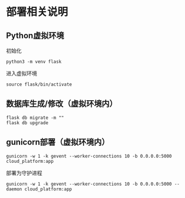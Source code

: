 # 部署相关说明

## Python虚拟环境

初始化

```shell
python3 -m venv flask
```

进入虚拟环境

```shell
source flask/bin/activate
```

## 数据库生成/修改（虚拟环境内）

```shell
flask db migrate -m ""
flask db upgrade
```

## gunicorn部署（虚拟环境内）

```shell
gunicorn -w 1 -k gevent --worker-connections 10 -b 0.0.0.0:5000 cloud_platform:app
```

部署为守护进程

```shell
gunicorn -w 1 -k gevent --worker-connections 10 -b 0.0.0.0:5000 --daemon cloud_platform:app
```

